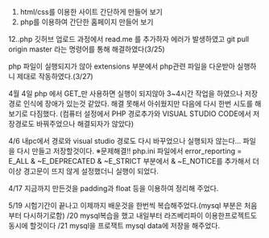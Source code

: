 1. html/css를 이용한 사이트 간단하게 만들어 보기
2. php를 이용하여 간단한 홈페이지 만들어 보기


12..php 깃허브 업로드 과정에서 read.me 를 추가하자 에러가 발생하였고 git pull origin master 라는 명령어를 통해 해결하였다(3/25)

php 파일이 실행되지가 않아 extensions 부분에서 php관련 파일을 다운받아 실행하니 제대로 작동하였다.(3/27)
 
4월 4일 php 에서 GET_만 사용하면 실행이 되지않아 3~4시간 작업을 하였으나 저장경로 인식에 장애가 있는것 같았다. 해결 못해서 아쉬웠지만 다음에 다시 한번 시도를 해보기로 다짐했다.
(컴퓨터 설정에서 PHP 경로추가와 VISUAL STUDIO CODE에서 저장경로도 바꿔주었으나 해결되자가 않았다)

4/6 내pc에서 경로와 visual studio 경로도 다시 바꾸었으나 실행되자 않는다... 파일을 다시 만들고 저장할것이다.
※문제해결!! php.ini 파일에서 error_reporting = E_ALL & ~E_DEPRECATED & ~E_STRICT 부분에서 & ~E_NOTICE를 추가해서 더이상 경고문이 뜨지 않게 설정했더니 실행이 되었다.

4/17 지금까지 만든것을 padding과 float 등을 이용하여 정리해 주었다.

5/19 시험기간이 끝나고 이제까지 배운것을 한번씩 복습해주었다.(mysql 부분은 처음부터 다시하기로함)
/20 mysql복습을 했고 내일부터 라즈베리파이 이용한프로젝트도 동시에 할것이다
/21 mysql을 프로잭트 mysql data에 저장을 해주었다.
